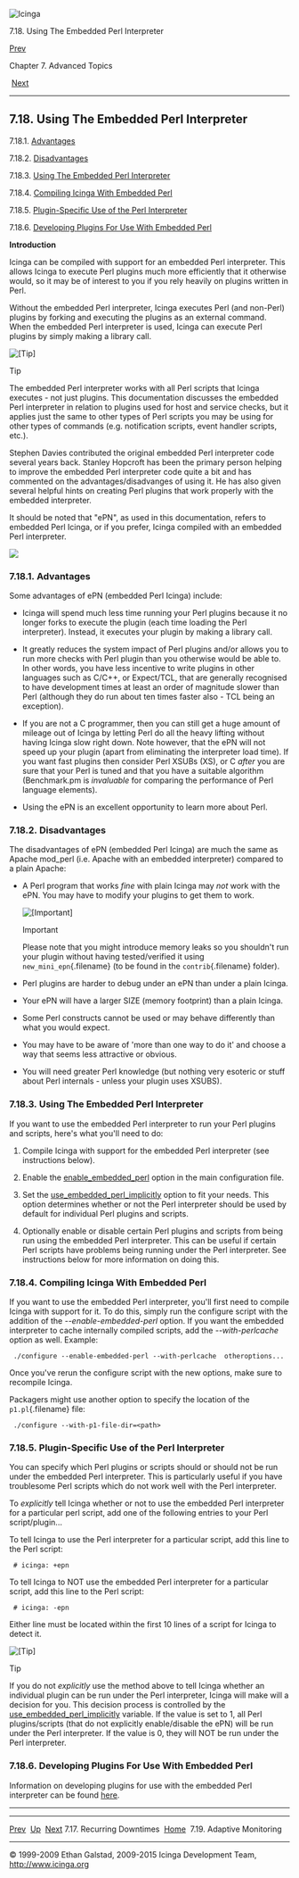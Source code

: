 ![Icinga](../images/logofullsize.png "Icinga")

7.18. Using The Embedded Perl Interpreter

[Prev](recurring_downtimes.md) 

Chapter 7. Advanced Topics

 [Next](adaptive.md)

* * * * *

7.18. Using The Embedded Perl Interpreter
-----------------------------------------

7.18.1. [Advantages](embeddedperl.md#pros)

7.18.2. [Disadvantages](embeddedperl.md#cons)

7.18.3. [Using The Embedded Perl
Interpreter](embeddedperl.md#interpreter)

7.18.4. [Compiling Icinga With Embedded
Perl](embeddedperl.md#compileicinga)

7.18.5. [Plugin-Specific Use of the Perl
Interpreter](embeddedperl.md#plugspecs)

7.18.6. [Developing Plugins For Use With Embedded
Perl](embeddedperl.md#devlopplugs)

**Introduction**

Icinga can be compiled with support for an embedded Perl interpreter.
This allows Icinga to execute Perl plugins much more efficiently that it
otherwise would, so it may be of interest to you if you rely heavily on
plugins written in Perl.

Without the embedded Perl interpreter, Icinga executes Perl (and
non-Perl) plugins by forking and executing the plugins as an external
command. When the embedded Perl interpreter is used, Icinga can execute
Perl plugins by simply making a library call.

![[Tip]](../images/tip.png)

Tip

The embedded Perl interpreter works with all Perl scripts that Icinga
executes - not just plugins. This documentation discusses the embedded
Perl interpreter in relation to plugins used for host and service
checks, but it applies just the same to other types of Perl scripts you
may be using for other types of commands (e.g. notification scripts,
event handler scripts, etc.).

Stephen Davies contributed the original embedded Perl interpreter code
several years back. Stanley Hopcroft has been the primary person helping
to improve the embedded Perl interpreter code quite a bit and has
commented on the advantages/disadvanges of using it. He has also given
several helpful hints on creating Perl plugins that work properly with
the embedded interpreter.

It should be noted that "ePN", as used in this documentation, refers to
embedded Perl Icinga, or if you prefer, Icinga compiled with an embedded
Perl interpreter.

![](../images/epn.png)

### 7.18.1. Advantages

Some advantages of ePN (embedded Perl Icinga) include:

-   Icinga will spend much less time running your Perl plugins because
    it no longer forks to execute the plugin (each time loading the Perl
    interpreter). Instead, it executes your plugin by making a library
    call.

-   It greatly reduces the system impact of Perl plugins and/or allows
    you to run more checks with Perl plugin than you otherwise would be
    able to. In other words, you have less incentive to write plugins in
    other languages such as C/C++, or Expect/TCL, that are generally
    recognised to have development times at least an order of magnitude
    slower than Perl (although they do run about ten times faster also -
    TCL being an exception).

-   If you are not a C programmer, then you can still get a huge amount
    of mileage out of Icinga by letting Perl do all the heavy lifting
    without having Icinga slow right down. Note however, that the ePN
    will not speed up your plugin (apart from eliminating the
    interpreter load time). If you want fast plugins then consider Perl
    XSUBs (XS), or C *after* you are sure that your Perl is tuned and
    that you have a suitable algorithm (Benchmark.pm is *invaluable* for
    comparing the performance of Perl language elements).

-   Using the ePN is an excellent opportunity to learn more about Perl.

### 7.18.2. Disadvantages

The disadvantages of ePN (embedded Perl Icinga) are much the same as
Apache mod\_perl (i.e. Apache with an embedded interpreter) compared to
a plain Apache:

-   A Perl program that works *fine* with plain Icinga may *not* work
    with the ePN. You may have to modify your plugins to get them to
    work.

    ![[Important]](../images/important.png)

    Important

    Please note that you might introduce memory leaks so you shouldn't
    run your plugin without having tested/verified it using
    `new_mini_epn`{.filename} (to be found in the `contrib`{.filename}
    folder).

-   Perl plugins are harder to debug under an ePN than under a plain
    Icinga.

-   Your ePN will have a larger SIZE (memory footprint) than a plain
    Icinga.

-   Some Perl constructs cannot be used or may behave differently than
    what you would expect.

-   You may have to be aware of 'more than one way to do it' and choose
    a way that seems less attractive or obvious.

-   You will need greater Perl knowledge (but nothing very esoteric or
    stuff about Perl internals - unless your plugin uses XSUBS).

### 7.18.3. Using The Embedded Perl Interpreter

If you want to use the embedded Perl interpreter to run your Perl
plugins and scripts, here's what you'll need to do:

1.  Compile Icinga with support for the embedded Perl interpreter (see
    instructions below).

2.  Enable the
    [enable\_embedded\_perl](configmain.md#configmain-enable_embedded_perl)
    option in the main configuration file.

3.  Set the
    [use\_embedded\_perl\_implicitly](configmain.md#configmain-use_embedded_perl_implicitly)
    option to fit your needs. This option determines whether or not the
    Perl interpreter should be used by default for individual Perl
    plugins and scripts.

4.  Optionally enable or disable certain Perl plugins and scripts from
    being run using the embedded Perl interpreter. This can be useful if
    certain Perl scripts have problems being running under the Perl
    interpreter. See instructions below for more information on doing
    this.

### 7.18.4. Compiling Icinga With Embedded Perl

If you want to use the embedded Perl interpreter, you'll first need to
compile Icinga with support for it. To do this, simply run the configure
script with the addition of the *--enable-embedded-perl* option. If you
want the embedded interpreter to cache internally compiled scripts, add
the *--with-perlcache* option as well. Example:

~~~~ {.screen}
 ./configure --enable-embedded-perl --with-perlcache  otheroptions...
~~~~

Once you've rerun the configure script with the new options, make sure
to recompile Icinga.

Packagers might use another option to specify the location of the
`p1.pl`{.filename} file:

~~~~ {.screen}
 ./configure --with-p1-file-dir=<path>
~~~~

### 7.18.5. Plugin-Specific Use of the Perl Interpreter

You can specify which Perl plugins or scripts should or should not be
run under the embedded Perl interpreter. This is particularly useful if
you have troublesome Perl scripts which do not work well with the Perl
interpreter.

To *explicitly* tell Icinga whether or not to use the embedded Perl
interpreter for a particular perl script, add one of the following
entries to your Perl script/plugin...

To tell Icinga to use the Perl interpreter for a particular script, add
this line to the Perl script:

~~~~ {.programlisting}
 # icinga: +epn
~~~~

To tell Icinga to NOT use the embedded Perl interpreter for a particular
script, add this line to the Perl script:

~~~~ {.programlisting}
 # icinga: -epn
~~~~

Either line must be located within the first 10 lines of a script for
Icinga to detect it.

![[Tip]](../images/tip.png)

Tip

If you do not *explicitly* use the method above to tell Icinga whether
an individual plugin can be run under the Perl interpreter, Icinga will
make will a decision for you. This decision process is controlled by the
[use\_embedded\_perl\_implicitly](configmain.md#configmain-use_embedded_perl_implicitly)
variable. If the value is set to 1, all Perl plugins/scripts (that do
not explicitly enable/disable the ePN) will be run under the Perl
interpreter. If the value is 0, they will NOT be run under the Perl
interpreter.

### 7.18.6. Developing Plugins For Use With Embedded Perl

Information on developing plugins for use with the embedded Perl
interpreter can be found
[here](epnplugins.md "11.2. Developing Plugins For Use With Embedded Perl").

* * * * *

  ----------------------------------- -------------------- ----------------------------
  [Prev](recurring_downtimes.md)    [Up](ch07.md)       [Next](adaptive.md)
  7.17. Recurring Downtimes           [Home](index.md)    7.19. Adaptive Monitoring
  ----------------------------------- -------------------- ----------------------------

© 1999-2009 Ethan Galstad, 2009-2015 Icinga Development Team,
http://www.icinga.org
